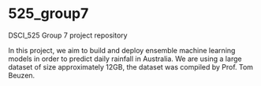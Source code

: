 # 525_group7
DSCI_525 Group 7 project repository


In this project, we aim to build and deploy ensemble machine learning models in order to predict daily rainfall in Australia. We are using a large dataset of size approximately 12GB, the dataset was compiled by Prof. Tom Beuzen. 